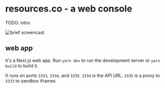# resources.co - a web console

TODO: intro

![brief screencast](https://gh-media.resources.co/resourcesco-butterfly-demo-2.gif)

## web app

It's a Next.js web app. Run `yarn dev` to run the development server or
`yarn build` to build it.

It runs on ports `3333`, `3334`, and `3335`. `3334` is the API URL. `3335` is a proxy
to `3333` to sandbox iframes.

